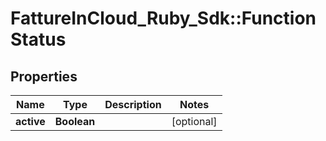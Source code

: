 # FattureInCloud_Ruby_Sdk::FunctionStatus

## Properties

| Name | Type | Description | Notes |
| ---- | ---- | ----------- | ----- |
| **active** | **Boolean** |  | [optional] |

